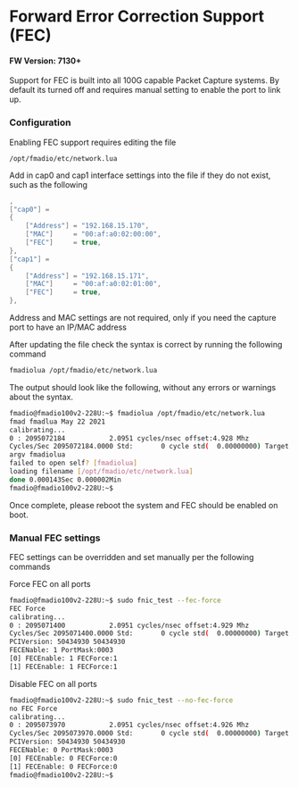 # Forward Error Correction Support \(FEC\)

#### FW Version: 7130+

Support for FEC is built into all 100G capable Packet Capture systems. By default its turned off and requires manual setting to enable the port to link up.

### Configuration

Enabling FEC support requires editing the file

```text
/opt/fmadio/etc/network.lua
```

Add in cap0 and cap1 interface settings into the file if they do not exist, such as the following

```lua
,
["cap0"] =
{
    ["Address"] = "192.168.15.170",
    ["MAC"]     = "00:af:a0:02:00:00",
    ["FEC"]     = true,
},
["cap1"] =
{
    ["Address"] = "192.168.15.171",
    ["MAC"]     = "00:af:a0:02:01:00",
    ["FEC"]     = true,
},

```

Address and MAC settings are not required, only if you need the capture port to have an IP/MAC address

After updating the file check the syntax is correct by running the following command

```bash
fmadiolua /opt/fmadio/etc/network.lua
```

The output should look like the following, without any errors or warnings about the syntax.

```bash
fmadio@fmadio100v2-228U:~$ fmadiolua /opt/fmadio/etc/network.lua
fmad fmadlua May 22 2021
calibrating...
0 : 2095072184           2.0951 cycles/nsec offset:4.928 Mhz
Cycles/Sec 2095072184.0000 Std:       0 cycle std(  0.00000000) Target:2.10 Ghz
argv fmadiolua
failed to open self? [fmadiolua]
loading filename [/opt/fmadio/etc/network.lua]
done 0.000143Sec 0.000002Min
fmadio@fmadio100v2-228U:~$

```

Once complete, please reboot the system and FEC should be enabled on boot.

### Manual FEC settings

FEC settings can be overridden and set manually per the following commands

Force FEC on all ports

```bash
fmadio@fmadio100v2-228U:~$ sudo fnic_test --fec-force
FEC Force
calibrating...
0 : 2095071400           2.0951 cycles/nsec offset:4.929 Mhz
Cycles/Sec 2095071400.0000 Std:       0 cycle std(  0.00000000) Target:2.10 Ghz
PCIVersion: 50434930 50434930
FECENable: 1 PortMask:0003
[0] FECEnable: 1 FECForce:1
[1] FECEnable: 1 FECForce:1

```

Disable FEC on all ports

```bash
fmadio@fmadio100v2-228U:~$ sudo fnic_test --no-fec-force
no FEC Force
calibrating...
0 : 2095073970           2.0951 cycles/nsec offset:4.926 Mhz
Cycles/Sec 2095073970.0000 Std:       0 cycle std(  0.00000000) Target:2.10 Ghz
PCIVersion: 50434930 50434930
FECENable: 0 PortMask:0003
[0] FECEnable: 0 FECForce:0
[1] FECEnable: 0 FECForce:0
fmadio@fmadio100v2-228U:~$

```

